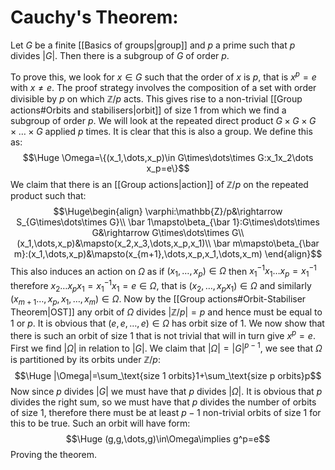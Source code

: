 
# Cauchy's Theorem:
Let $G$ be a finite [[Basics of groups|group]] and $p$ a prime such that $p$ divides $|G|$. Then there is a subgroup of $G$ of order $p$.

To prove this, we look for $x\in G$ such that the order of $x$ is $p$, that is $x^p=e$ with $x\neq e$. The proof strategy involves the composition of a set with order divisible by $p$ on which $\mathbb{Z}/p$ acts. This gives rise to a non-trivial [[Group actions#Orbits and stabilisers|orbit]] of size $1$ from which we find a subgroup of order $p$. We will look at the repeated direct product $G\times G\times G\times\dots\times G$ applied $p$ times. It is clear that this is also a group. We define this as:$$\Huge \Omega=\{(x_1,\dots,x_p)\in G\times\dots\times G:x_1x_2\dots x_p=e\}$$We claim that there is an [[Group actions|action]] of $\mathbb{Z}/p$ on the repeated product such that:$$\Huge\begin{align}
\varphi:\mathbb{Z}/p&\rightarrow S_{G\times\dots\times G}\\
\bar 1\mapsto\beta_{\bar 1}:G\times\dots\times G&\rightarrow G\times\dots\times G\\
(x_1,\dots,x_p)&\mapsto(x_2,x_3,\dots,x_p,x_1)\\
\bar m\mapsto\beta_{\bar m}:(x_1,\dots,x_p)&\mapsto(x_{m+1},\dots,x_p,x_1,\dots,x_m)
\end{align}$$This also induces an action on $\Omega$ as if $(x_1,\dots,x_p)\in\Omega$ then $x_1^{-1}x_1\dots x_p=x_1^{-1}$ therefore $x_2\dots x_px_1=x_1^{-1}x_1=e\in\Omega$, that is $(x_2,\dots,x_px_1)\in\Omega$ and similarly $(x_{m+1}\dots,x_p,x_1,\dots,x_m)\in\Omega$. Now by the [[Group actions#Orbit-Stabiliser Theorem|OST]] any orbit of $\Omega$ divides $|\mathbb{Z}/p|=p$ and hence must be equal to $1$ or $p$. It is obvious that $(e,e,\dots,e)\in\Omega$ has orbit size of $1$. We now show that there is such an orbit of size $1$ that is not trivial that will in turn give $x^p=e$. First we find $|\Omega|$ in relation to $|G|$. We claim that $|\Omega|=|G|^{p-1}$, we see that $\Omega$ is partitioned by its orbits under $\mathbb{Z}/p$:$$\Huge |\Omega|=\sum_\text{size 1 orbits}1+\sum_\text{size p orbits}p$$Now since $p$ divides $|G|$ we must have that $p$ divides $|\Omega|$. It is obvious that $p$ divides the right sum, so we must have that $p$ divides the number of orbits of size $1$, therefore there must be at least $p-1$ non-trivial orbits of size $1$ for this to be true. Such an orbit will have form:$$\Huge (g,g,\dots,g)\in\Omega\implies g^p=e$$Proving the theorem.